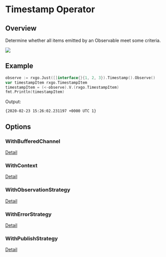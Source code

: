 # Timestamp Operator

## Overview

Determine whether all items emitted by an Observable meet some criteria.

![](http://reactivex.io/documentation/operators/images/timestamp.c.png)

## Example

```go
observe := rxgo.Just([]interface{}{1, 2, 3}).Timestamp().Observe()
var timestampItem rxgo.TimestampItem
timestampItem = (<-observe).V.(rxgo.TimestampItem)
fmt.Println(timestampItem)
```

Output:

```
{2020-02-23 15:26:02.231197 +0000 UTC 1}
```

## Options

### WithBufferedChannel

[Detail](options.md#withbufferedchannel)

### WithContext

[Detail](options.md#withcontext)

### WithObservationStrategy

[Detail](options.md#withobservationstrategy)

### WithErrorStrategy

[Detail](options.md#witherrorstrategy)

### WithPublishStrategy

[Detail](options.md#withpublishstrategy)